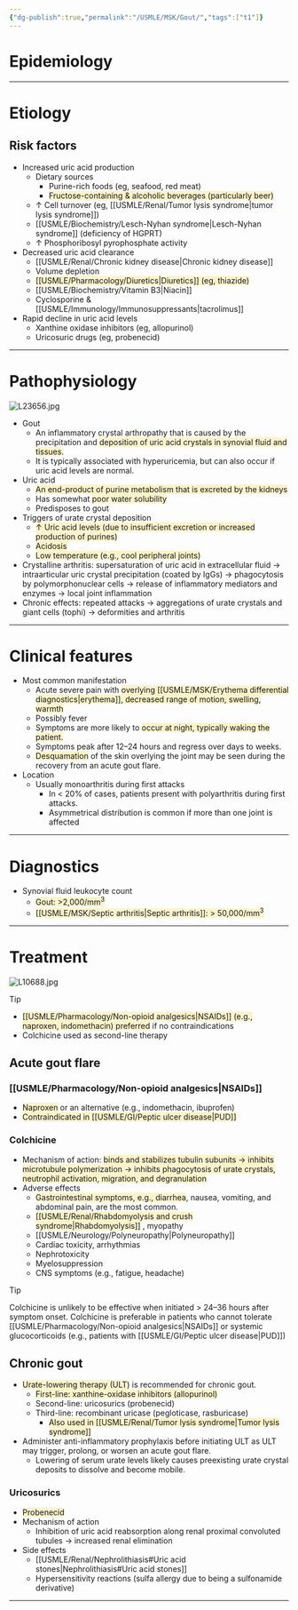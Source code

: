 ```yaml
---
{"dg-publish":true,"permalink":"/USMLE/MSK/Gout/","tags":["t1"]}
---
```


# Epidemiology


---
# Etiology
## Risk factors
- Increased uric acid production
	- Dietary sources
		- Purine-rich foods (eg, seafood, red meat)
		- <span style="background:rgba(240, 200, 0, 0.2)">Fructose-containing & alcoholic beverages (particularly beer)</span>
	- ↑ Cell turnover (eg, [[USMLE/Renal/Tumor lysis syndrome\|tumor lysis syndrome]])
	- [[USMLE/Biochemistry/Lesch-Nyhan syndrome\|Lesch-Nyhan syndrome]] (deficiency of HGPRT)
	- ↑ Phosphoribosyl pyrophosphate activity
- Decreased uric acid clearance
	- [[USMLE/Renal/Chronic kidney disease\|Chronic kidney disease]]
	- Volume depletion
	- <span style="background:rgba(240, 200, 0, 0.2)">[[USMLE/Pharmacology/Diuretics\|Diuretics]] (eg, thiazide)</span>
	- [[USMLE/Biochemistry/Vitamin B3\|Niacin]]
	- Cyclosporine & [[USMLE/Immunology/Immunosuppressants\|tacrolimus]]
- Rapid decline in uric acid levels
	- Xanthine oxidase inhibitors (eg, allopurinol)
	- Uricosuric drugs (eg, probenecid)

---
# Pathophysiology
![L23656.jpg](/img/user/appendix/L23656.jpg)
- Gout
	- An inflammatory crystal arthropathy that is caused by the precipitation and <span style="background:rgba(240, 200, 0, 0.2)">deposition of uric acid crystals in synovial fluid and tissues.</span>
	- It is typically associated with hyperuricemia, but can also occur if uric acid levels are normal.
- Uric acid
	- <span style="background:rgba(240, 200, 0, 0.2)">An end-product of purine metabolism that is excreted by the kidneys</span>
	- Has somewhat <span style="background:rgba(240, 200, 0, 0.2)">poor water solubility</span>
	- Predisposes to gout
- Triggers of urate crystal deposition
	- <span style="background:rgba(240, 200, 0, 0.2)">↑ Uric acid levels (due to insufficient excretion or increased production of purines)</span>
	- <span style="background:rgba(240, 200, 0, 0.2)">Acidosis</span>
	- <span style="background:rgba(240, 200, 0, 0.2)">Low temperature (e.g., cool peripheral joints)</span>
- Crystalline arthritis: supersaturation of uric acid in extracellular fluid → intraarticular uric crystal precipitation (coated by IgGs) → phagocytosis by polymorphonuclear cells → release of inflammatory mediators and enzymes → local joint inflammation
- Chronic effects: repeated attacks → aggregations of urate crystals and giant cells (tophi) → deformities and arthritis

---
# Clinical features
- Most common manifestation
	- Acute severe pain with <span style="background:rgba(240, 200, 0, 0.2)">overlying [[USMLE/MSK/Erythema differential diagnostics\|erythema]], decreased range of motion, swelling, warmth</span>
	- Possibly fever
	- Symptoms are more likely to <span style="background:rgba(240, 200, 0, 0.2)">occur at night, typically waking the patient.</span>
	- Symptoms peak after 12–24 hours and regress over days to weeks. 
	- <span style="background:rgba(240, 200, 0, 0.2)">Desquamation</span> of the skin overlying the joint may be seen during the recovery from an acute gout flare.
- Location
	- Usually monoarthritis during first attacks
		- In < 20% of cases, patients present with polyarthritis during first attacks. 
		- Asymmetrical distribution is common if more than one joint is affected

---
# Diagnostics
- Synovial fluid leukocyte count
	- <span style="background:rgba(240, 200, 0, 0.2)">Gout: >2,000/mm<sup>3</sup> </span>
	- <span style="background:rgba(240, 200, 0, 0.2)">[[USMLE/MSK/Septic arthritis\|Septic arthritis]]: > 50,000/mm<sup>3</sup></span>

---
# Treatment
![L10688.jpg](/img/user/appendix/L10688.jpg)
>[!tip] 
>- <span style="background:rgba(240, 200, 0, 0.2)">[[USMLE/Pharmacology/Non-opioid analgesics\|NSAIDs]] (e.g., naproxen, indomethacin) preferred</span> if no contraindications
>- Colchicine used as second-line therapy
## Acute gout flare
### [[USMLE/Pharmacology/Non-opioid analgesics\|NSAIDs]]
- <span style="background:rgba(240, 200, 0, 0.2)">Naproxen</span> or an alternative (e.g., indomethacin, ibuprofen)
- <span style="background:rgba(240, 200, 0, 0.2)">Contraindicated in [[USMLE/GI/Peptic ulcer disease\|PUD]]</span>
### Colchicine  
- Mechanism of action: <span style="background:rgba(240, 200, 0, 0.2)">binds and stabilizes tubulin subunits → inhibits microtubule polymerization → inhibits phagocytosis of urate crystals, neutrophil activation, migration, and degranulation </span>
- Adverse effects
	- <span style="background:rgba(240, 200, 0, 0.2)">Gastrointestinal symptoms, e.g., diarrhea</span>, nausea, vomiting, and abdominal pain, are the most common.
	- <span style="background:rgba(240, 200, 0, 0.2)">[[USMLE/Renal/Rhabdomyolysis and crush syndrome\|Rhabdomyolysis]]</span> , myopathy
	- [[USMLE/Neurology/Polyneuropathy\|Polyneuropathy]]  
	- Cardiac toxicity, arrhythmias
	- Nephrotoxicity
	- Myelosuppression
	- CNS symptoms (e.g., fatigue, headache)

>[!tip] 
>Colchicine is unlikely to be effective when initiated > 24–36 hours after symptom onset. Colchicine is preferable in patients who cannot tolerate [[USMLE/Pharmacology/Non-opioid analgesics\|NSAIDs]] or systemic glucocorticoids (e.g., patients with [[USMLE/GI/Peptic ulcer disease\|PUD]])
## Chronic gout
- <span style="background:rgba(240, 200, 0, 0.2)">Urate-lowering therapy (ULT)</span> is recommended for chronic gout.
	- <span style="background:rgba(240, 200, 0, 0.2)">First-line: xanthine-oxidase inhibitors (allopurinol)</span>
	- Second-line: uricosurics (probenecid)
	- Third-line: recombinant uricase (pegloticase, rasburicase)
		- <span style="background:rgba(240, 200, 0, 0.2)">Also used in [[USMLE/Renal/Tumor lysis syndrome\|Tumor lysis syndrome]]</span>
- Administer anti-inflammatory prophylaxis before initiating ULT as ULT may trigger, prolong, or worsen an acute gout flare. 
	- Lowering of serum urate levels likely causes preexisting urate crystal deposits to dissolve and become mobile.
### Uricosurics
- <span style="background:rgba(240, 200, 0, 0.2)">Probenecid</span>
- Mechanism of action
	- Inhibition of uric acid reabsorption along renal proximal convoluted tubules  → increased renal elimination
- Side effects
	- [[USMLE/Renal/Nephrolithiasis#Uric acid stones\|Nephrolithiasis#Uric acid stones]]
	- Hypersensitivity reactions (sulfa allergy due to being a sulfonamide derivative)

---
